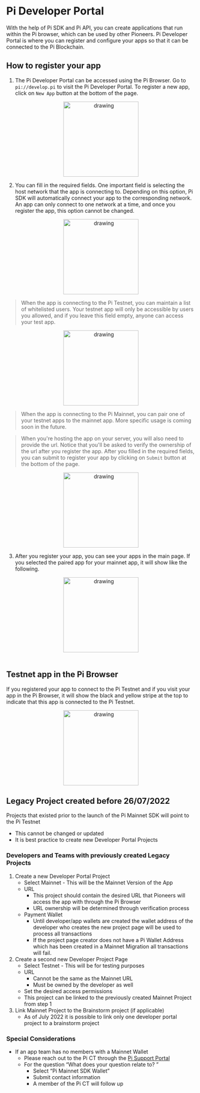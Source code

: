 # Pi Developer Portal

With the help of Pi SDK and Pi API, you can create applications that run within the Pi browser, which can be used by other Pioneers. Pi Developer Portal is where you can register and configure your apps so that it can be connected to the Pi Blockchain.

## How to register your app

1. The Pi Developer Portal can be accessed using the Pi Browser. Go to `pi://develop.pi` to visit the Pi Developer Portal. To register a new app, click on `New App` button at the bottom of the page.

<div style="text-align:center;">
    <img src="./img/dev_portal_main_1.png" alt="drawing" width="200"/>
</div>

2. You can fill in the required fields. One important field is selecting the host network that the app is connecting to. Depending on this option, Pi SDK will automatically connect your app to the corresponding network. An app can only connect to one network at a time, and once you register the app, this option cannot be changed.

<div style="text-align:center;">
    <img src="./img/dev_portal_new_1.png" alt="drawing" width="200"/>
</div>

> When the app is connecting to the Pi Testnet, you can maintain a list of whitelisted users. Your testnet app will only be accessible by users you allowed, and if you leave this field empty, anyone can access your test app.

<div style="text-align:center;">
    <img src="./img/dev_portal_new_2.png" alt="drawing" width="200"/>
</div>

> When the app is connecting to the Pi Mainnet, you can pair one of your testnet apps to the mainnet app. More specific usage is coming soon in the future.

> When you're hosting the app on your server, you will also need to provide the url. Notice that you'll be asked to verify the ownership of the url after you register the app. After you filled in the required fields, you can submit to register your app by clicking on `Submit` button at the bottom of the page.

<div style="text-align:center;">
    <img src="./img/dev_portal_new_3.png" alt="drawing" width="200"/>
</div>

3. After you register your app, you can see your apps in the main page. If you selected the paired app for your mainnet app, it will show like the following.

<div style="text-align:center;">
    <img src="./img/dev_portal_main_2.png" alt="drawing" width="200"/>
</div>
<br>

## Testnet app in the Pi Browser

If you registered your app to connect to the Pi Testnet and if you visit your app in the Pi Browser, it will show the black and yellow stripe at the top to indicate that this app is connected to the Pi Testnet.

<div style="text-align:center;">
    <img src="./img/testnet_indicator.png" alt="drawing" width="200"/>
</div>


## Legacy Project created before 26/07/2022 

Projects that existed prior to the launch of the Pi Mainnet SDK will point to the Pi Testnet
- This cannot be changed or updated
- It is best practice to create new Developer Portal Projects

### Developers and Teams with previously created Legacy Projects

1. Create a new Developer Portal Project 
    - Select Mainnet - This will be the Mainnet Version of the App
    - URL
        - This project should contain the desired URL that Pioneers will access the app with through the Pi Browser
        - URL ownership will be determined through verification process
    - Payment Wallet
        - Until developer/app wallets are created the wallet address of the developer who creates the new project page will be used to process all transactions
        - If the project page creator does not have a Pi Wallet Address which has been created in a Mainnet Migration all transactions will fail.  
2. Create a second new Developer Project Page
    - Select Testnet - This will be for testing purposes
    - URL
        - Cannot be the same as the Mainnet URL
        - Must be owned by the developer as well
    - Set the desired access permissions 
    - This project can be linked to the previously created Mainnet Project from step 1
3. Link Mainnet Project to the Brainstorm project (if applicable)
    - As of July 2022 it is possible to link only one developer portal project to a brainstorm project

### Special Considerations
- If an app team has no members with a Mainnet Wallet
    - Please reach out to the Pi CT through the <a href="https://pinetwork.atlassian.net/servicedesk/customer/portal/1/group/3/create/20" target="_blank">Pi Support Portal</a>
    - For the question “What does your question relate to? ”
        - Select “Pi Mainnet SDK Wallet”
        - Submit contact information
        - A member of the Pi CT will follow up
